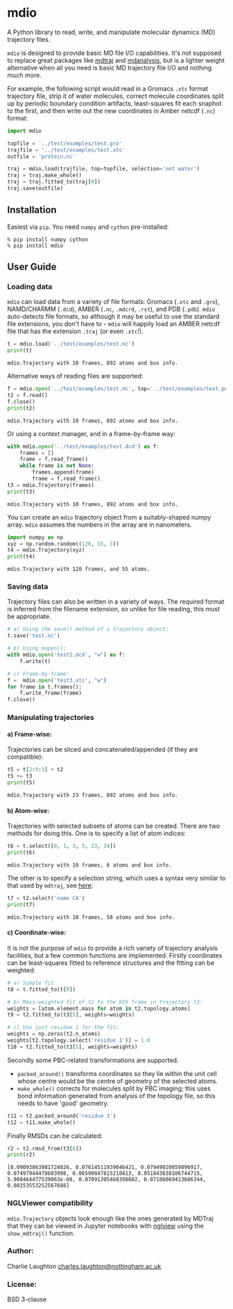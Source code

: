 
# mdio

A Python library to read, write, and manipulate molecular dynamics (MD) trajectory files.

`mdio` is designed to provide basic MD file I/O capabilities. It's not supposed to replace great packages like [mdtraj](www.mdtraj.org) and [mdanalysis](www.mdanalysis.org), but is a lighter weight alternative when all you need is basic MD trajectory file I/O and nothing much more.

For example, the following script would read in a Gromacs `.xtc` format trajectory file, strip it of water molecules, correct molecule coordinates split up by periodic boundary condition artifacts, least-squares fit each snaphot to the first, and then write out the new coordinates in Amber netcdf (`.nc`) format:


```python
import mdio

topfile = '../test/examples/test.gro'
trajfile = '../test/examples/test.xtc'
outfile = 'protein.nc'

traj = mdio.load(trajfile, top=topfile, selection='not water')
traj = traj.make_whole()
traj = traj.fitted_to(traj[0])
traj.save(outfile)
```

## Installation

Easiest via `pip`. You need `numpy` and `cython` pre-installed:
```
% pip install numpy cython
% pip install mdio
```

## User Guide

### Loading data

`mdio` can load data from a variety of file formats: Gromacs (`.xtc` and `.gro`), NAMD/CHARMM (`.dcd`), AMBER (`.nc`, `.mdcrd`, `.rst`), and PDB (`.pdb`). `mdio` auto-detects file formats, so although it may be useful to use the standard file extensions, you don't have to - `mdio` will happily load an AMBER netcdf file that has the extension `.traj` (or even `.xtc`!).


```python
t = mdio.load('../test/examples/test.nc')
print(t)
```

    mdio.Trajectory with 10 frames, 892 atoms and box info.


Alternative ways of reading files are supported:


```python
f = mdio.open('../test/examples/test.nc', top='../test/examples/test.pdb')
t2 = f.read()
f.close()
print(t2)
```

    mdio.Trajectory with 10 frames, 892 atoms and box info.


Or using a context manager, and in a frame-by-frame way:


```python
with mdio.open('../test/examples/test.dcd') as f:
    frames = []
    frame = f.read_frame()
    while frame is not None:
        frames.append(frame)
        frame = f.read_frame()
t3 = mdio.Trajectory(frames)
print(t3)
```

    mdio.Trajectory with 10 frames, 892 atoms and box info.


You can create an `mdio` trajectory object from a suitably-shaped numpy array. `mdio` assumes the numbers in the array are in nanometers.


```python
import numpy as np
xyz = np.random.random((120, 55, 3))
t4 = mdio.Trajectory(xyz)
print(t4)
```

    mdio.Trajectory with 120 frames, and 55 atoms.


### Saving data

Trajectory files can also be written in a variety of ways. The required format is inferred from the filename extension, so unlike for file reading, this must be appropriate.


```python
# a) Using the save() method of a trajectory object:
t.save('test.nc')

# b) Using mopen():
with mdio.open('test2.dcd', "w") as f:
    f.write(t)

# c) Frame-by-frame:
f =  mdio.open('test3.xtc', "w")
for frame in t.frames():
    f.write_frame(frame)
f.close()
```

### Manipulating trajectories

#### a) Frame-wise:

Trajectories can be sliced and concatenated/appended (if they are compatible):


```python
t5 = t[2:9:3] + t2
t5 += t3
print(t5)
```

    mdio.Trajectory with 23 frames, 892 atoms and box info.


#### b) Atom-wise:

Trajectories with selected subsets of atoms can be created. There are two methods for doing this. One is to specify a list of atom indices:


```python
t6 = t.select([0, 1, 3, 5, 23, 34])
print(t6)
```

    mdio.Trajectory with 10 frames, 6 atoms and box info.


The other is to specify a selection string, which uses a syntax very similar to that used by `mdtraj`, see [here](http://mdtraj.org/latest/atom_selection.html):


```python
t7 = t2.select('name CA')
print(t7)
```

    mdio.Trajectory with 10 frames, 58 atoms and box info.


#### c) Coordinate-wise:

It is not the purpose of `mdio` to provide a rich variety of trajectory analysis facilities, but a few common functions are implemented. Firstly coordinates can be least-squares fitted to reference structures and the fitting can be weighted:


```python
# a) Simple fit
t8 = t.fitted_to(t[0])

# b) Mass-weighted fit of t2 to the 6th frame in trajectory t3:
weights = [atom.element.mass for atom in t2.topology.atoms]
t9 = t2.fitted_to(t3[5], weights=weights)

# c) Use just residue 1 for the fit:
weights = np.zeros(t2.n_atoms)
weights[t2.topology.select('residue 1')] = 1.0
t10 = t2.fitted_to(t3[5], weights=weights)
```

Secondly some PBC-related transformations are supported. 

* `packed_around()` transforms coordinates so they lie within the unit cell whose centre would be the centre of geometry of the selected atoms. 
* `make_whole()` corrects for molecules split by PBC imaging; this uses bond information generated from analysis of the topology file, so this needs to have 'good' geometry.


```python
t11 = t2.packed_around('residue 3')
t12 = t11.make_whole()
```

Finally RMSDs can be calculated:


```python
r2 = t2.rmsd_from(t3[6])
print(r2)
```

    [0.09093863981724826, 0.07614511939046421, 0.07949020859896917, 0.07497944478603998, 0.06590847615210413, 0.051843638106744715, 5.960464477539063e-08, 0.07091305468398602, 0.07106069413686344, 0.08153553252567688]


### NGLViewer compatibility

`mdio.Trajectory` objects look enough like the ones generated by MDTraj that they can be viewed in Jupyter notebooks with [nglview](https://github.com/arose/nglview) using the `show_mdtraj()` function.

### Author:

Charlie Laughton charles.laughton@nottingham.ac.uk

### License:

BSD 3-clause
